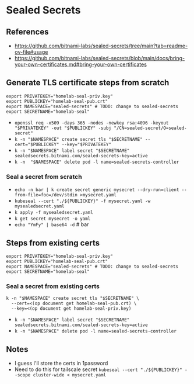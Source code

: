 # Sealed Secrets

## References

- <https://github.com/bitnami-labs/sealed-secrets/tree/main?tab=readme-ov-file#usage>
- <https://github.com/bitnami-labs/sealed-secrets/blob/main/docs/bring-your-own-certificates.md#bring-your-own-certificates>

## Generate TLS certificate steps from scratch

```shell
export PRIVATEKEY="homelab-seal-priv.key"
export PUBLICKEY="homelab-seal-pub.crt"
export NAMESPACE="sealed-secrets" # TODO: change to sealed-secrets
export SECRETNAME="homelab-seal"
```

- `openssl req -x509 -days 365 -nodes -newkey rsa:4096 -keyout "$PRIVATEKEY" -out "$PUBLICKEY" -subj "/CN=sealed-secret/O=sealed-secret"`
- `k -n "$NAMESPACE" create secret tls "$SECRETNAME" --cert="$PUBLICKEY" --key="$PRIVATEKEY"`
- `k -n "$NAMESPACE" label secret "$SECRETNAME" sealedsecrets.bitnami.com/sealed-secrets-key=active`
- `k -n  "$NAMESPACE" delete pod -l name=sealed-secrets-controller`

### Seal a secret from scratch

- `echo -n bar | k create secret generic mysecret --dry-run=client --from-file=foo=/dev/stdin >mysecret.yaml`
- `kubeseal --cert "./${PUBLICKEY}" -f mysecret.yaml -w mysealedsecret.yaml`
- `k apply -f mysealedsecret.yaml`
- `k get secret mysecret -o yaml`
- `echo "YmFy" | base64 -d` # bar

## Steps from existing certs

```shell
export PRIVATEKEY="homelab-seal-priv.key"
export PUBLICKEY="homelab-seal-pub.crt"
export NAMESPACE="sealed-secrets" # TODO: change to sealed-secrets
export SECRETNAME="homelab-seal"
```

### Seal a secret from existing certs

```shell
k -n "$NAMESPACE" create secret tls "$SECRETNAME" \
  --cert=<(op document get homelab-seal-pub.crt) \
  --key=<(op document get homelab-seal-priv.key)
```

- `k -n "$NAMESPACE" label secret "$SECRETNAME" sealedsecrets.bitnami.com/sealed-secrets-key=active`
- `k -n "$NAMESPACE" delete pod -l name=sealed-secrets-controller`

## Notes

- I guess I'll store the certs in 1password
- Need to do this for tailscale secret `kubeseal --cert "./${PUBLICKEY}" --scope cluster-wide < mysecret.yaml`
